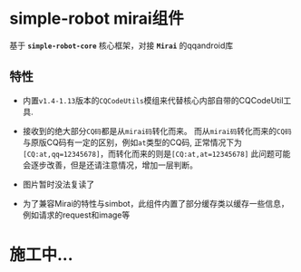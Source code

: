 # simple-robot mirai组件

基于 **`simple-robot-core`** 核心框架，对接 **`Mirai`** 的qqandroid库


## 特性
- 内置`v1.4-1.13`版本的`CQCodeUtils`模组来代替核心内部自带的CQCodeUtil工具.

- 接收到的绝大部分`CQ码`都是从`mirai码`转化而来。
而从`mirai码`转化而来的`CQ码`与原版CQ码有一定的区别，例如`at`类型的CQ码, 正常情况下为`[CQ:at,qq=12345678]`，而转化而来的则是`[CQ:at,at=12345678]`
此问题可能会逐步改善，但是还请注意情况，增加一层判断。

- 图片暂时没法复读了

- 为了兼容Mirai的特性与simbot，此组件内置了部分缓存类以缓存一些信息，例如请求的request和image等

## 




# 施工中...